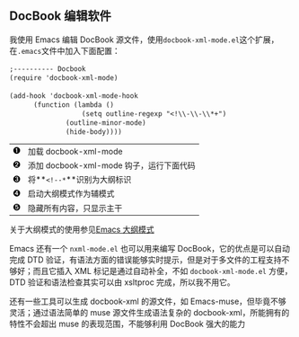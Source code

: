 ## DocBook 编辑软件

我使用 Emacs 编辑 DocBook
源文件，使用`docbook-xml-mode.el`这个扩展，在`.emacs`文件中加入下面配置：

```shell
;---------- Docbook
(require 'docbook-xml-mode)

(add-hook 'docbook-xml-mode-hook 
      (function (lambda ()
                  (setq outline-regexp "<!\\-\\-\\*+") 
              (outline-minor-mode)
              (hide-body))))  
```

|                                                |                                          |
|:-----------------------------------------------|:-----------------------------------------|
| [![1](images/callouts/1.png)](#docbook-edit01) | 加载 docbook-xml-mode                    |
| [![2](images/callouts/2.png)](#docbook-edit02) | 添加 docbook-xml-mode 钩子，运行下面代码 |
| [![3](images/callouts/3.png)](#docbook-edit03) | 将**`<!--*`**识别为大纲标识              |
| [![4](images/callouts/4.png)](#docbook-edit04) | 启动大纲模式作为辅模式                   |
| [![5](images/callouts/5.png)](#docbook-edit05) | 隐藏所有内容，只显示主干                 |

关于大纲模式的使用参见[Emacs 大纲模式](ch25s17.md "大纲模式")

Emacs 还有一个 `nxml-mode.el` 也可以用来编写
DocBook，它的优点是可以自动完成 DTD
验证，有语法方面的错误能够实时提示，但是对于多文件的工程支持不够好；而且它插入
XML 标记是通过自动补全，不如 `docbook-xml-mode.el` 方便，DTD
验证和语法检查其实可以由 xsltproc 完成，所以我不用它。

还有一些工具可以生成 docbook-xml 的源文件，如
Emacs-muse，但毕竟不够灵活；通过语法简单的 muse 源文件生成语法复杂的
docbook-xml，所能拥有的特性不会超出 muse 的表现范围，不能够利用 DocBook
强大的能力
